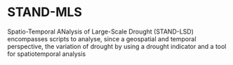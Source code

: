 # STAND-MLS
Spatio-Temporal ANalysis  of Large-Scale Drought (STAND-LSD) encompasses scripts to analyse, since a geospatial and temporal perspective, the variation of drought by using a drought indicator and a tool for spatiotemporal analysis
